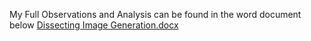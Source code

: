 
My Full Observations and Analysis can be found in the word document below 
[Dissecting Image Generation.docx](https://github.com/user-attachments/files/17377649/Dissecting.Image.Generation.docx)
